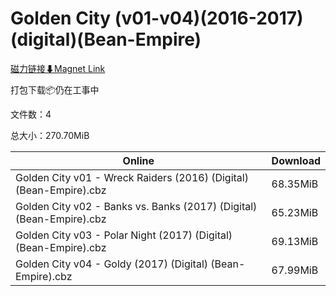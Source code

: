 # Golden City (v01-v04)(2016-2017)(digital)(Bean-Empire)

[磁力链接⬇Magnet Link](magnet:?xt=urn:btih:8a5c5f3086a85c046285711fa93584a5636704ec&dn=Golden%20City%20%28v01-v04%29%282016-2017%29%28digital%29%28Bean-Empire%29)

打包下载📦仍在工事中

文件数：4

总大小：270.70MiB

Online | Download
--- | ---
Golden City v01 - Wreck Raiders (2016) (Digital) (Bean-Empire).cbz | 68.35MiB
Golden City v02 - Banks vs. Banks (2017) (Digital) (Bean-Empire).cbz | 65.23MiB
Golden City v03 - Polar Night (2017) (Digital) (Bean-Empire).cbz | 69.13MiB
Golden City v04 - Goldy (2017) (Digital) (Bean-Empire).cbz | 67.99MiB
